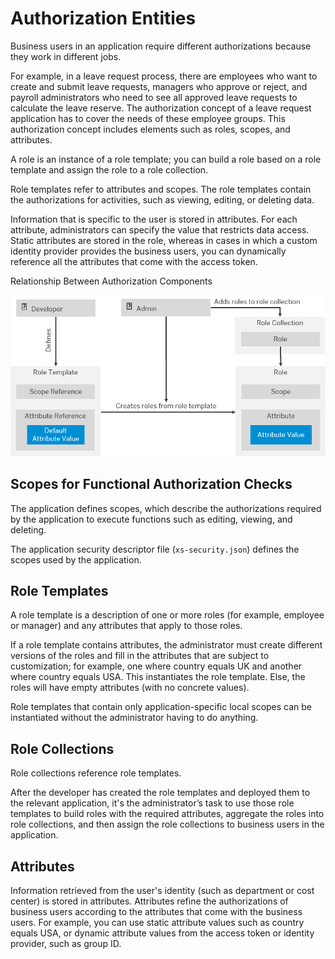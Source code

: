 <!-- loio5d8ed75b5c72432cb0e4d846f411e0cd -->

# Authorization Entities

Business users in an application require different authorizations because they work in different jobs.

For example, in a leave request process, there are employees who want to create and submit leave requests, managers who approve or reject, and payroll administrators who need to see all approved leave requests to calculate the leave reserve. The authorization concept of a leave request application has to cover the needs of these employee groups. This authorization concept includes elements such as roles, scopes, and attributes.

A role is an instance of a role template; you can build a role based on a role template and assign the role to a role collection.

Role templates refer to attributes and scopes. The role templates contain the authorizations for activities, such as viewing, editing, or deleting data.

Information that is specific to the user is stored in attributes. For each attribute, administrators can specify the value that restricts data access. Static attributes are stored in the role, whereas in cases in which a custom identity provider provides the business users, you can dynamically reference all the attributes that come with the access token.

   
  
<a name="loio5d8ed75b5c72432cb0e4d846f411e0cd__fig_zsf_ndq_l4b"/>Relationship Between Authorization Components

 ![Understand how the different authorization components relate to each other.](images/Relationship_between_authorization_entities_fef7332.png "Relationship Between Authorization Components") 



<a name="loio5d8ed75b5c72432cb0e4d846f411e0cd__section_aht_3mh_l4b"/>

## Scopes for Functional Authorization Checks

The application defines scopes, which describe the authorizations required by the application to execute functions such as editing, viewing, and deleting.

The application security descriptor file \(`xs-security.json`\) defines the scopes used by the application.



<a name="loio5d8ed75b5c72432cb0e4d846f411e0cd__section_l5w_mmh_l4b"/>

## Role Templates

A role template is a description of one or more roles \(for example, employee or manager\) and any attributes that apply to those roles.

If a role template contains attributes, the administrator must create different versions of the roles and fill in the attributes that are subject to customization; for example, one where country equals UK and another where country equals USA. This instantiates the role template. Else, the roles will have empty attributes \(with no concrete values\).

Role templates that contain only application-specific local scopes can be instantiated without the administrator having to do anything.



<a name="loio5d8ed75b5c72432cb0e4d846f411e0cd__section_bbh_4mh_l4b"/>

## Role Collections

Role collections reference role templates.

After the developer has created the role templates and deployed them to the relevant application, it's the administrator’s task to use those role templates to build roles with the required attributes, aggregate the roles into role collections, and then assign the role collections to business users in the application.



<a name="loio5d8ed75b5c72432cb0e4d846f411e0cd__section_jfq_lmh_l4b"/>

## Attributes

Information retrieved from the user's identity \(such as department or cost center\) is stored in attributes. Attributes refine the authorizations of business users according to the attributes that come with the business users. For example, you can use static attribute values such as country equals USA, or dynamic attribute values from the access token or identity provider, such as group ID.

